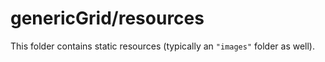 # genericGrid/resources

This folder contains static resources (typically an `"images"` folder as well).
